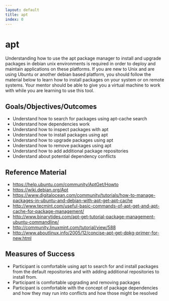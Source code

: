 ```yaml
---
layout: default
title: apt 
index: 0
---
```


apt
===

Understanding how to use the apt package manager to install and upgrade packages in debian unix environments is required in order to deploy and maintain applications on these platforms. If you are new to Unix and are using Ubuntu or another debian based platform, you should follow the material below to learn how to install packages on your system or on remote systems. Your mentor should be able to give you a virtual machine to work with while you are learning to use this tool.

Goals/Objectives/Outcomes
-------------------------

* Understand how to search for packages using apt-cache search
* Understand how dependencies work
* Understand how to inspect packages with apt
* Understand how to install packages using apt
* Understand how to upgrade packages using apt
* Understand how to remove packages using apt
* Understand how to add additional package repositories
* Understand about potential dependency conflicts

Reference Material
------------------

* https://help.ubuntu.com/community/AptGet/Howto
* https://wiki.debian.org/Apt
* https://www.digitalocean.com/community/tutorials/how-to-manage-packages-in-ubuntu-and-debian-with-apt-get-apt-cache
* http://www.tecmint.com/useful-basic-commands-of-apt-get-and-apt-cache-for-package-management/
* http://www.binarytides.com/apt-get-tutorial-package-management-ubuntu-commandline/
* http://community.linuxmint.com/tutorial/view/588
* http://www.aboutlinux.info/2005/12/concise-apt-get-dpkg-primer-for-new.html

Measures of Success
-------------------

* Participant is comfortable using apt to search for and install packages from the default repositories and with adding additional repositories to install from. 
* Participant is comfortable upgrading and removing packages
* Participant is comfortable with the concept of package dependencies and how they may run into conflicts and how those might be resolved
